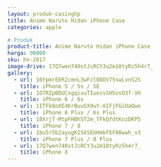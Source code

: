 ```yaml
---
layout: produk-casinghp
title: Anime Naruto Hidan iPhone Case
categories: apple

# Produk
product-title: Anime Naruto Hidan iPhone Case
harga: 90000
sku: hn-2017
image-drive: 17Q7wen740stJcRCY3u2m10tyRz5h4r7_
gallery:
  - url: 16YpmrEER2cmnL3wFzl0DDV75swLvnS2S
    title: iPhone 5 / 5s / SE
  - url: 1O7R2pBDUCxgqixuTIuezsSH5osO3f-VH
    title: iPhone 6 / 6s
  - url: 1ITFk8oXE4KrBuuSX9uY-mIFjFGiUaQwx
    title: iPhone 6 Plus / 6s Plus
  - url: 18XrjT-MtpFHBhST2m_TFkQfdtKozDKP5
    title: iPhone 7 / 8
  - url: 1bu5r5b2ayugKISXSEUHmkFEF08wwh_v3
    title: iPhone 7 Plus / 8 Plus
  - url: 17Q7wen740stJcRCY3u2m10tyRz5h4r7_
    title: iPhone X
---
```


